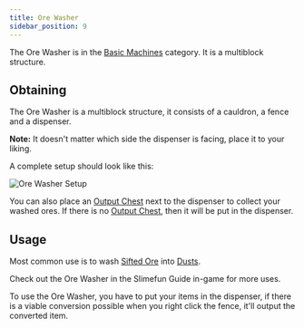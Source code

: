 ```yaml
---
title: Ore Washer
sidebar_position: 9
---
```


The Ore Washer is in the [Basic Machines](Basic-Machines.md) category. It is a multiblock structure.

## Obtaining

The Ore Washer is a multiblock structure, it consists of a cauldron, a fence and a dispenser.

**Note:** It doesn't matter which side the dispenser is facing, place it to your liking.

A complete setup should look like this:

![Ore Washer Setup](https://raw.githubusercontent.com/TheBusyBiscuit/Slimefun4-Wiki/master/images/multiblock-ore-washer.png)

You can also place an [Output Chest](Output-Chest.md) next to the dispenser to collect your washed ores. If there is no [Output Chest](Output-Chest.md), then it will be put in the dispenser.

## Usage

Most common use is to wash [Sifted Ore](../Miscellaneous-Items/Sifted-Ore.md) into [Dusts](../Resources/Dusts/Dusts.md).

Check out the Ore Washer in the Slimefun Guide in-game for more uses.

To use the Ore Washer, you have to put your items in the dispenser, if there is a viable conversion possible when you right click the fence, it'll output the converted item.
